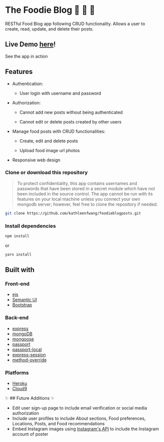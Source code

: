 # The Foodie Blog :spaghetti: :curry: :doughnut:
RESTful Food Blog app following CRUD functionality. Allows a user to create, read, update, and delete their posts. 

## Live Demo [here](http://thefoodieblog.herokuapp.com/)! 

See the app in action 

## Features

* Authentication:
  
  * User login with username and password

* Authorization:

  * Cannot add new posts without being authenticated

  * Cannot edit or delete posts created by other users

* Manage food posts with CRUD functionalities:

  * Create, edit and delete posts

  * Upload food image url photos

* Responsive web design

### Clone or download this repository
> To protect confidentiality, this app contains usernames and passwords that have been stored in a secret module which have not been included in the source control. The app cannot be run with its features on your local machine unless you connect your own mongodb server; however, feel free to clone the repository if needed.  

```sh
git clone https://github.com/kathleenfwang/foodieblogposts.git
```
 
### Install dependencies

```sh
npm install
```

or

```sh
yarn install
```

## Built with

### Front-end

* [ejs](http://ejs.co/)
* [Semantic UI](https://semantic-ui.com)
* [Bootstrap](https://getbootstrap.com/)

### Back-end

* [express](https://expressjs.com/)
* [mongoDB](https://www.mongodb.com/)
* [mongoose](http://mongoosejs.com/)
* [passport](http://www.passportjs.org/)
* [passport-local](https://github.com/jaredhanson/passport-local#passport-local)
* [express-session](https://github.com/expressjs/session#express-session)
* [method-override](https://github.com/expressjs/method-override#method-override)

### Platforms

* [Heroku](https://www.heroku.com/)
* [Cloud9](https://aws.amazon.com/cloud9/?origin=c9io)

:sparkles: ## Future Additions :sparkles:

* Edit user sign-up page to include email verification or social media authorization 
* Include user profiles to include About sections, Food preferences, Locations, Posts, and Food recommendations
* Embed Instagram images using [Instagram's API](https://www.instagram.com/developer/embedding/) to include the Instagram account of poster 
 
